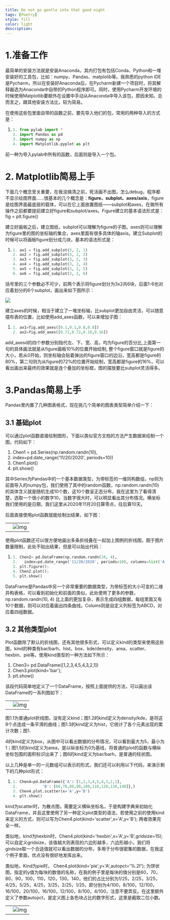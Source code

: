 ```yaml
---
title: Do not go gentle into that good night
tags: [Poetry]
style: fill
color: light
description: 
---
```


# 1.准备工作

最简单的安装方法就是安装Anaconda，其内打包有包括Conda、Python和一堆安装好的工具包，比如：numpy、Pandas、matplolib等。我熟悉的python IDE是Pycharm，所以在安装好Anaconda后，在Pycharm新建一个项目时，将其解释器选为Anaconda中自带的Python程序即可。同时，使用Pycharm开发环境的时候使用Matplotlib要额外在设置中手动从Anaconda中导入该包，原因未知。总而言之，跟其他安装方法比，较为简易。

在使用这些包里面自带的函数之前，要先导入他们的包，常用的两种导入的方式是：

1. ```python
   1. from pylab import * 
   2. import Pandas as pd
   3. import numpy as np
   4. import Matplotlib.pyplot as plt
   ```

前一种为导入pylab中所有的函数，后面则是导入一个包。

# 2. Matplotlib简易上手

​     下面几个概念至关重要，在我没搞清之前，死活画不出图，怎么debug，程序都不显示绘图界面……很基本的几个概念是：**figure、subplot、axes/axis**，figure是绘图界面最底层的载体，可以在它上面放置图纸——subplot和axes，在做所有操作之前都要提前建立好figure和subplot/axes。Figure建立的基本语法形式是：fig = plt.figure()

​     建立好画板之后，建立图纸，subplot可以理解为figure的子图，axes则可以理解为figure里的图的坐标轴的集合，axes里面有很多具体的轴axis。建立Subplot的时候可以将画板figure划分成几块，基本的语法形式是：

1. ```python
   1. ax1 = fig.add_subplot(3, 2, 1)
   2. ax2 = fig.add_subplot(3, 2, 2)
   3. ax3 = fig.add_subplot(3, 2, 3)
   4. ax4 = fig.add_subplot(3, 2, 4)
   5. ax5 = fig.add_subplot(3, 2, 5)
   6. ax6 = fig.add_subplot(3, 2, 6)
   ```

括号里的三个参数必不可少，前两个表示将figure划分为3x2共6块，后面1-6也对应着划分的6个subplot，画出来如下图所示：

<img src="C:/Users/19749/AppData/Local/Temp/msohtmlclip1/01/clip_image002.gif" />

建立axes的时候，相当于建立了一堆坐标轴，比subplot更加自由灵活，可以随意摆布表的位置，比如使用add_axes函数，可以来增加子图： 

1. ```python
   1. ax1=fig.add_axes([0.1,0.1,0.8,0.8])
   2. ax2=fig.add_axes([0.72,0.72,0.16,0.16])
   ```

 add_axesd的四个参数分别指代左、下、宽、高，均为figure的百分比,上面第一句的具体画法就是从figure画板10%的位置开始绘制, 整个figure窗口就是figure的大小，若从0开始，则坐标轴会贴着弹出的figure窗口的边沿，宽高都是figure的80%，第二句则为从figure的72%的位置开始绘制，宽高都是figure的16%，可以看出画出来最终的效果就是连个叠加的坐标框，图的摆放要比subplot灵活得多。

#  3.Pandas简易上手

Pandas里内置了几种图表格式，现在挑几个简单的图表类型简单介绍一下：

## 3.1 基础plot

可以通过plot函数直接绘制图形，下面以类似官方文档的方法产生数据来绘制一个图，代码如下：

1. Chen1 = pd.Series(np.random.randn(10),
2.   index=pd.date_range('11/20/2020', periods=10))
3. Chen1.plot()
4. plt.show()

其中Series为Pandas中的一个基本数据类型，为带标签的一维同构数组，np则为前面导入的numpy包，我们使用了其中的random函数，np.random.randn(10) 的具体含义就是随机生成10个数，这10个数呈正态分布，我在这里为了看得清楚，选取一个很小的数字10，当数字很大时，可以明显看出其分布情况。横坐标我们使用的是日期，我们这里从2020年11月20日算零点，往后算10天。

后面直接使用plot函数就能绘制出结果，如下图：

 

|      |                                                              |
| ---- | ------------------------------------------------------------ |
|      | ![img](file:///C:/Users/19749/AppData/Local/Temp/msohtmlclip1/01/clip_image002.jpg) |

使用plot函数还可以很方便地画出多条折线叠在一起加上图例的折线图，囿于图片数量限制，此处不贴出结果，但是可以贴出代码：

1. ```python
   1. Chen2= pd.DataFrame(np.random.randn(10, 4),
   2.   index=pd.date_range('11/20/2020', periods=10), columns=list('ABCD'))
   3. plt.figure();
   4. Chen2.plot();
   5. plt.show()
   ```

DataFrame是Pandas中另一个非常重要的数据类型，为带标签的大小可变的二维异构表格，可以看到初始化和前面的类似，此处使用了更多的参数，np.random.randn(10, 4) 比上面的更加复杂，表示生成四组数据，每组里面又有10个数据，则可以对应着画出四条曲线。Colums则是自定义列标签为ABCD，对应着四组数据。

## 3.2  其他类型plot

Plot函数除了默认的折线图，还有其他很多形式，可以定义kind的类型来使用这些图，kind的种类有bar/barh、hist、box、kde/density、area、scatter、hexbin、pie等。使用kind类型的一种方法如下所示：

1. Chen3= pd.DataFrame([1,2,3,4,5,4,3,2,1])
2. Chen3.plot(kind='bar');
3. plt.show()

该段代码简单地定义了一个DataFrame，按照上面提供的方法，可以画出该DataFrame的一系列图如下：

 

|      |                                                              |
| ---- | ------------------------------------------------------------ |
|      | ![img](file:///C:/Users/19749/AppData/Local/Temp/msohtmlclip1/01/clip_image004.gif) |

​     图1.1为普通plot折线图，没有定义kind；图1.2的kind定义为density/kde，是将这9个点连成一条平滑的曲线；图1.3的kind定义为hist，它统计了各个元素出现的累计次数；图1.

4的kind定义为box，从图中可以看出数据的分布情况，可以看到最大为5，最小为1；图1.5的kind定义为area，是以纵坐标为0为基线，将普通的plot的函数与横纵坐标包围的面积标识出来了；图6的kind定义为bar/barh，是普通的柱状图。

​     以上几种是单一的一元数组可以表示的形式，我们还可以利用以下代码，来演示剩下的几种plot形式：

1. ```python
   1. Chen4=pd.DataFrame({'A': [1,2,3,4,5,4,3,2,1],
   2. ​          'B': [60,70,80,90,100,110,120,130,140]},)
   3. Chen4.plot.scatter(x='A',y='B')
   4. plt.show()
   ```

kind为scatter时，为散点图，需要定义横纵坐标名，于是构建字典来初始化DataFrame，并且这里使用了另一种定义plot类型的语法，若使用之前的使用kind来定义的方式，则可以写为Chen4.plot(kind='scatter',x='A',y='B'); 两者效果完全一样。

类似地，kind为hexbin时，Chen4.plot(kind='hexbin',x='A',y='B',gridsize=15);可以自定义gridsize，该值越大则表现的六边形越多，六边形越小，我们将girdsize取一个合适值就可以看出数据的分布，多用于分布很密集的数据，在我这个例子里面，优点没有很好地发挥出来。

类似地，Kind为pie时， Chen4.plot(kind='pie',y='A',autopct='%.2f'); 为饼状图，指定的y值为每块的数值的名称，在我的例子里是每块的值分别是60，70，80，90，100，110，120，130，140，他们的占比分别为1/25，2/25，3/25，4/25，5/25，4/25，3/25，2/25，1/25，即分别为4/100，8/100，12/100，16/100，20/100，16/100，12/100，8/100，4/100，注意不要弄反。在这里额外定义了参数autopct，是定义图上各色块占比的数字形式，这里是截取二位小数。

|      |                                                              |
| ---- | ------------------------------------------------------------ |
|      | ![img](file:///C:/Users/19749/AppData/Local/Temp/msohtmlclip1/01/clip_image006.gif) |

